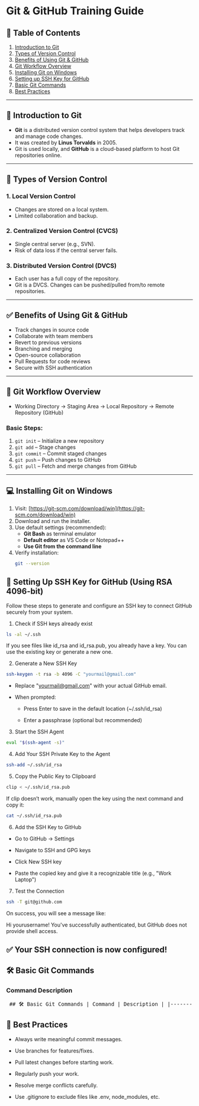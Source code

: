 # Git & GitHub Training Guide

## 📌 Table of Contents

1. [Introduction to Git](#introduction-to-git)
2. [Types of Version Control](#types-of-version-control)
3. [Benefits of Using Git & GitHub](#benefits-of-using-git--github)
4. [Git Workflow Overview](#git-workflow-overview)
5. [Installing Git on Windows](#installing-git-on-windows)
6. [Setting up SSH Key for GitHub](#setting-up-ssh-key-for-github)
7. [Basic Git Commands](#basic-git-commands)
8. [Best Practices](#best-practices)

---

## 📘 Introduction to Git

- **Git** is a distributed version control system that helps developers track and manage code changes.
- It was created by **Linus Torvalds** in 2005.
- Git is used locally, and **GitHub** is a cloud-based platform to host Git repositories online.

---

## 📂 Types of Version Control

### 1. **Local Version Control**

- Changes are stored on a local system.
- Limited collaboration and backup.

### 2. **Centralized Version Control (CVCS)**

- Single central server (e.g., SVN).
- Risk of data loss if the central server fails.

### 3. **Distributed Version Control (DVCS)**

- Each user has a full copy of the repository.
- Git is a DVCS. Changes can be pushed/pulled from/to remote repositories.

---

## ✅ Benefits of Using Git & GitHub

- Track changes in source code
- Collaborate with team members
- Revert to previous versions
- Branching and merging
- Open-source collaboration
- Pull Requests for code reviews
- Secure with SSH authentication

---

## 🔄 Git Workflow Overview

- Working Directory → Staging Area → Local Repository → Remote Repository (GitHub)

### Basic Steps:

1. `git init` – Initialize a new repository
2. `git add` – Stage changes
3. `git commit` – Commit staged changes
4. `git push` – Push changes to GitHub
5. `git pull` – Fetch and merge changes from GitHub

---

## 💻 Installing Git on Windows

1. Visit: [https://git-scm.com/download/win](https://git-scm.com/download/win)
2. Download and run the installer.
3. Use default settings (recommended):
   - **Git Bash** as terminal emulator
   - **Default editor** as VS Code or Notepad++
   - **Use Git from the command line**
4. Verify installation:
   ```bash
   git --version
   ```

## 🔐 Setting Up SSH Key for GitHub (Using RSA 4096-bit)

Follow these steps to generate and configure an SSH key to connect GitHub securely from your system.

1. Check if SSH keys already exist

```bash
ls -al ~/.ssh
```

If you see files like id_rsa and id_rsa.pub, you already have a key. You can use the existing key or generate a new one.

2. Generate a New SSH Key

```bash
ssh-keygen -t rsa -b 4096 -C "yourmail@gmail.com"
```

- Replace "yourmail@gmail.com" with your actual GitHub email.

- When prompted:

  - Press Enter to save in the default location (~/.ssh/id_rsa)

  - Enter a passphrase (optional but recommended)

3. Start the SSH Agent

```bash
eval "$(ssh-agent -s)"
```

4. Add Your SSH Private Key to the Agent

```bash
ssh-add ~/.ssh/id_rsa
```

5. Copy the Public Key to Clipboard

```bash
clip < ~/.ssh/id_rsa.pub
```

If clip doesn’t work, manually open the key using the next command and copy it:

```bash
cat ~/.ssh/id_rsa.pub
```

6. Add the SSH Key to GitHub

- Go to GitHub → Settings

- Navigate to SSH and GPG keys

- Click New SSH key

- Paste the copied key and give it a recognizable title (e.g., "Work Laptop")

7. Test the Connection

```bash
ssh -T git@github.com
```

On success, you will see a message like:

Hi yourusername! You've successfully authenticated, but GitHub does not provide shell access.

## ✅ Your SSH connection is now configured!

## 🛠️ Basic Git Commands

### Command Description

<pre> ## 🛠️ Basic Git Commands | Command | Description | |--------|-------------| | `git init` | Initialize a new repository | | `git clone &lt;url&gt;` | Clone a remote repo to local | | `git status` | Check current repo status | | `git add &lt;file&gt;` | Stage a file | | `git add .` | Stage all files | | `git commit -m "msg"` | Commit changes with a message | | `git log` | Show commit history | | `git diff` | Show file differences | | `git branch` | List branches | | `git checkout -b &lt;branch&gt;` | Create and switch to a new branch | | `git merge &lt;branch&gt;` | Merge another branch into current | | `git remote -v` | List connected remotes | | `git push origin &lt;branch&gt;` | Push changes to GitHub | | `git pull origin &lt;branch&gt;` | Pull changes from GitHub | </pre>

## 🌟 Best Practices

- Always write meaningful commit messages.

- Use branches for features/fixes.

- Pull latest changes before starting work.

- Regularly push your work.

- Resolve merge conflicts carefully.

- Use .gitignore to exclude files like .env, node_modules, etc.
